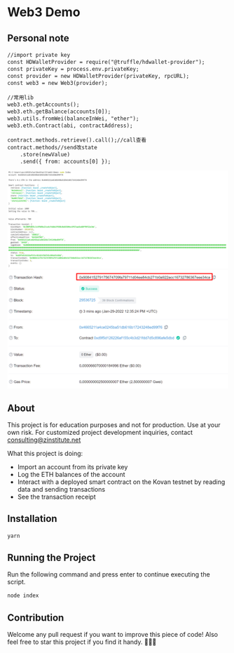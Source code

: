 # Web3 Demo

## Personal note
```
//import private key
const HDWalletProvider = require("@truffle/hdwallet-provider");
const privateKey = process.env.privateKey;
const provider = new HDWalletProvider(privateKey, rpcURL);
const web3 = new Web3(provider);

//常用lib
web3.eth.getAccounts();
web3.eth.getBalance(accounts[0]);
web3.utils.fromWei(balanceInWei, "ether");
web3.eth.Contract(abi, contractAddress);

contract.methods.retrieve().call();//call查看
contract.methods//send改state
    .store(newValue)
    .send({ from: accounts[0] });
```
![](./0128_2.png)
![](./0128_3.png)

## About

This project is for education purposes and not for production. Use at your own risk. For customized project development inquiries, contact consulting@zinstitute.net

What this project is doing:

- Import an account from its private key
- Log the ETH balances of the account
- Interact with a deployed smart contract on the Kovan testnet by reading data and sending transactions
- See the transaction receipt

## Installation

```bash
yarn
```

## Running the Project

Run the following command and press enter to continue executing the script.

```bash
node index
```

## Contribution

Welcome any pull request if you want to improve this piece of code! Also feel free to star this project if you find it handy. 🧚🏻🌟

